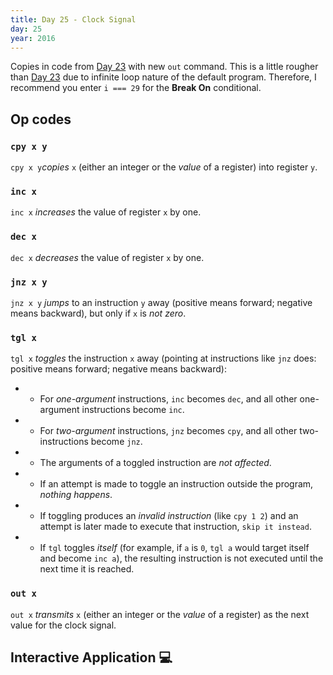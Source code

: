 ```yaml
---
title: Day 25 - Clock Signal
day: 25
year: 2016
---
```


Copies in code from [Day 23](23) with new `out` command. This is a little rougher than [Day 23](23) due to infinite
loop nature of the default program. Therefore, I recommend you enter `i === 29` for the **Break On** conditional.

## Op codes

### `cpy x y`
`cpy x y`_copies_ `x` (either an integer or the _value_ of a register) into register `y`.

### `inc x`
`inc x` _increases_ the value of register `x` by one.
 
### `dec x`
`dec x` _decreases_ the value of register `x` by one.
 
### `jnz x y` 
`jnz x y` _jumps_ to an instruction `y` away (positive means forward; negative means backward), but only if `x` is _not zero_.
 
### `tgl x`
`tgl x` _toggles_ the instruction `x` away (pointing at instructions like `jnz` does: positive means forward; negative means backward):
 *   - For _one-argument_ instructions, `inc` becomes `dec`, and all other one-argument instructions become `inc`.
 *   - For _two-argument_ instructions, `jnz` becomes `cpy`, and all other two-instructions become `jnz`.
 *   - The arguments of a toggled instruction are _not affected_.
 *   - If an attempt is made to toggle an instruction outside the program, _nothing happens_.
 *   - If toggling produces an _invalid instruction_ (like `cpy 1 2`) and an attempt is later made to execute that instruction, `skip it instead`.
 *   - If `tgl` toggles _itself_ (for example, if `a` is `0`, `tgl a` would target itself and become `inc a`), the resulting instruction is not executed until the next time it is reached.

### `out x`
`out x` _transmits_ `x` (either an integer or the _value_ of a register) as the next value for the clock signal.


## Interactive Application 💻

<style>
    .root {
        font-family: monospace;
        font-size: 12px;
    }

    .root table {
        border-spacing: 0;
    }

    /* Override built-in table stylings */
    .markdown-body .root table th,
    .markdown-body .root table td {
        padding: 1px;
        border: none;
    }
    .markdown-body .root table tr {
        border-top: none;
        background: none;
    }

    .device > * {
        padding: 0.5em;
        border: 1px solid gainsboro;
    }

    @media (min-width: 700px) {
        .device {
            display: flex;
        }

        .device > * + * {
            border-left: none;
        }
    }

    .active {
        background: #f5f5f5;
        font-weight: bold;
    }
</style>

<div class="root" id="root"></div>

<script src="https://cdnjs.cloudflare.com/ajax/libs/react/16.10.2/umd/react.production.min.js" integrity="sha256-kHzwNYrCFiiWZjqmRupBU8LYKWYt1LrpoojN8Kmv84c=" crossorigin="anonymous"></script>
<script src="https://cdnjs.cloudflare.com/ajax/libs/react-dom/16.10.2/umd/react-dom.production.min.js" integrity="sha256-h2FCY1kn1qwXfMbwHXuDN15oigd8pYcz4KUnl4cAdB0=" crossorigin="anonymous"></script>
<script src="{{ "/assets/js/2016/25/main.bundle.js" | relative_url }}"></script>
